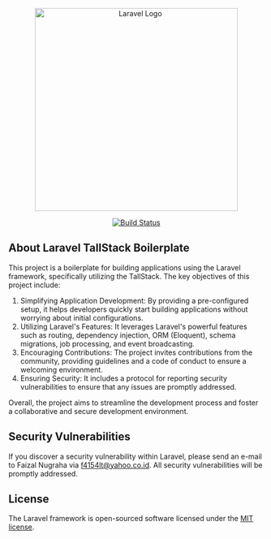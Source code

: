 <p align="center"><a href="https://laravel.com" target="_blank"><img src="https://raw.githubusercontent.com/laravel/art/master/logo-lockup/5%20SVG/2%20CMYK/1%20Full%20Color/laravel-logolockup-cmyk-red.svg" width="400" alt="Laravel Logo"></a></p>

<p align="center">
<a href="https://github.com/fzldn/laravel-tallstack-boilerplate/actions"><img src="https://github.com/fzldn/laravel-tallstack-boilerplate/workflows/tests/badge.svg" alt="Build Status"></a>
</p>

## About Laravel TallStack Boilerplate

This project is a boilerplate for building applications using the Laravel framework, specifically utilizing the TallStack. The key objectives of this project include:

1. Simplifying Application Development: By providing a pre-configured setup, it helps developers quickly start building applications without worrying about initial configurations.
1. Utilizing Laravel's Features: It leverages Laravel's powerful features such as routing, dependency injection, ORM (Eloquent), schema migrations, job processing, and event broadcasting.
1. Encouraging Contributions: The project invites contributions from the community, providing guidelines and a code of conduct to ensure a welcoming environment.
1. Ensuring Security: It includes a protocol for reporting security vulnerabilities to ensure that any issues are promptly addressed.

Overall, the project aims to streamline the development process and foster a collaborative and secure development environment.

## Security Vulnerabilities

If you discover a security vulnerability within Laravel, please send an e-mail to Faizal Nugraha via [f4154lt@yahoo.co.id](mailto:f4154lt@yahoo.co.id). All security vulnerabilities will be promptly addressed.

## License

The Laravel framework is open-sourced software licensed under the [MIT license](https://opensource.org/licenses/MIT).
